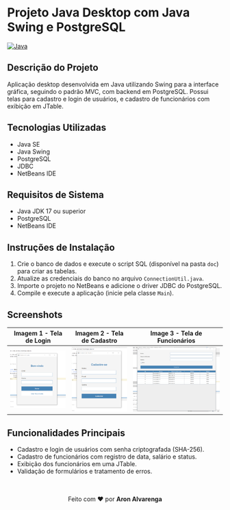 # Projeto Java Desktop com Java Swing e PostgreSQL
[![Java](https://img.shields.io/badge/Java-17%2B-blue.svg)](https://www.oracle.com/java/technologies/javase/jdk17-archive-downloads.html)

## Descrição do Projeto
Aplicação desktop desenvolvida em Java utilizando Swing para a interface gráfica, seguindo o padrão MVC, com backend em PostgreSQL. Possui telas para cadastro e login de usuários, e cadastro de funcionários com exibição em JTable.

## Tecnologias Utilizadas
- Java SE
- Java Swing
- PostgreSQL
- JDBC
- NetBeans IDE

## Requisitos de Sistema
- Java JDK 17 ou superior
- PostgreSQL
- NetBeans IDE

## Instruções de Instalação
1. Crie o banco de dados e execute o script SQL (disponível na pasta `doc`) para criar as tabelas.
2. Atualize as credenciais do banco no arquivo `ConnectionUtil.java`.
3. Importe o projeto no NetBeans e adicione o driver JDBC do PostgreSQL.
4. Compile e execute a aplicação (inicie pela classe `Main`).

## Screenshots

<div align="center"> 
  
| Imagem 1 - Tela de Login | Imagem 2 - Tela de Cadastro | Image 3 - Tela de Funcionários |
| :--: | :--: | :--: |
| <img src="./src/doc/images/imagem_1.PNG" alt="Tela Bem Vindo" /> | <img src="./src/doc/images/imagem_2.PNG" alt="Tela Cadastre-se" /> | <img src="./src/doc/images/imagem_3.PNG" alt="Tela Funcionarios" /> |
  
</div>

## Funcionalidades Principais
- Cadastro e login de usuários com senha criptografada (SHA-256).
- Cadastro de funcionários com registro de data, salário e status.
- Exibição dos funcionários em uma JTable.
- Validação de formulários e tratamento de erros.

<br>
<br>

<div align="center"> 
Feito com ❤️ por <b>Aron Alvarenga</b>
</div>
